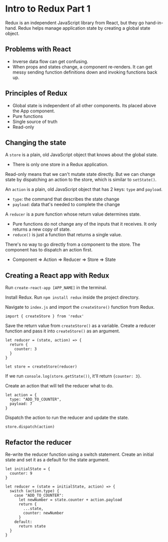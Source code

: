 # Intro to Redux Part 1
Redux is an independent JavaScript library from React, but they go hand-in-hand. Redux helps manage application state by creating a global state object.

## Problems with React
* Inverse data flow can get confusing.
* When props and states change, a component re-renders. It can get messy sending function definitions down and invoking functions back up.

## Principles of Redux
* Global state is independent of all other components. Its placed above the App component.
* Pure functions
* Single source of truth
* Read-only

## Changing the state
A `store` is a plain, old JavaScript object that knows about the global state.
* There is only one store in a Redux application.

Read-only means that we can't mutate state directly. But we can change state by dispatching an action to the store, which is similar to `setState()`.

An `action` is a plain, old JavaScript object that has 2 keys: `type` and `payload`.
* `type`: the command that describes the state change
* `payload`: data that's needed to complete the change

A `reducer` is a pure function whose return value determines state.
* Pure functions do not change any of the inputs that it receives. It only returns a new copy of state.
* `reduce()` is just a function that returns a single value.

There's no way to go directly from a component to the store. The component has to dispatch an action first.
* Component => Action => Reducer => Store => State

## Creating a React app with Redux
Run `create-react-app [APP_NAME]` in the terminal.

Install Redux. Run `npm install redux` inside the project directory.

Navigate to `index.js` and import the `createStore()` function from Redux.
```
import { createStore } from 'redux'
```

Save the return value from `createStore()` as a variable. Create a reducer function and pass it into `createStore()` as an argument.
```
let reducer = (state, action) => {
  return {
    counter: 3
  }
}

let store = createStore(reducer)
```

If we run `console.log(store.getState())`, it'll return `{counter: 3}`.

Create an action that will tell the reducer what to do.
```
let action = {
  type: "ADD_TO_COUNTER",
  payload: 7
}
```

Dispatch the action to run the reducer and update the state.
```
store.dispatch(action)
```

## Refactor the reducer
Re-write the reducer function using a switch statement. Create an initial state and set it as a default for the state argument.

```
let initialState = {
  counter: 9
}

let reducer = (state = initialState, action) => {
  switch (action.type) {
    case "ADD_TO_COUNTER":
      let newNumber = state.counter + action.payload
      return {
        ...state,
        counter: newNumber
      }
    default:
      return state
  }
}
```